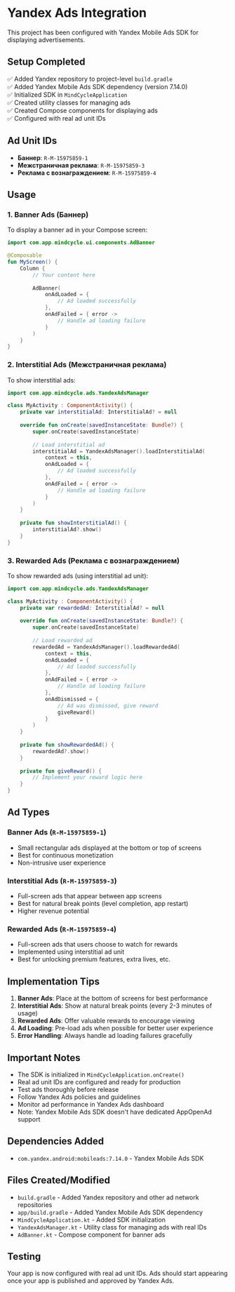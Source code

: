 # Yandex Ads Integration

This project has been configured with Yandex Mobile Ads SDK for displaying advertisements.

## Setup Completed

✅ Added Yandex repository to project-level `build.gradle`  
✅ Added Yandex Mobile Ads SDK dependency (version 7.14.0)  
✅ Initialized SDK in `MindCycleApplication`  
✅ Created utility classes for managing ads  
✅ Created Compose components for displaying ads  
✅ Configured with real ad unit IDs  

## Ad Unit IDs

- **Баннер**: `R-M-15975859-1`
- **Межстраничная реклама**: `R-M-15975859-3` 
- **Реклама с вознаграждением**: `R-M-15975859-4`

## Usage

### 1. Banner Ads (Баннер)

To display a banner ad in your Compose screen:

```kotlin
import com.app.mindcycle.ui.components.AdBanner

@Composable
fun MyScreen() {
    Column {
        // Your content here
        
        AdBanner(
            onAdLoaded = {
                // Ad loaded successfully
            },
            onAdFailed = { error ->
                // Handle ad loading failure
            }
        )
    }
}
```

### 2. Interstitial Ads (Межстраничная реклама)

To show interstitial ads:

```kotlin
import com.app.mindcycle.ads.YandexAdsManager

class MyActivity : ComponentActivity() {
    private var interstitialAd: InterstitialAd? = null
    
    override fun onCreate(savedInstanceState: Bundle?) {
        super.onCreate(savedInstanceState)
        
        // Load interstitial ad
        interstitialAd = YandexAdsManager().loadInterstitialAd(
            context = this,
            onAdLoaded = {
                // Ad loaded successfully
            },
            onAdFailed = { error ->
                // Handle ad loading failure
            }
        )
    }
    
    private fun showInterstitialAd() {
        interstitialAd?.show()
    }
}
```

### 3. Rewarded Ads (Реклама с вознаграждением)

To show rewarded ads (using interstitial ad unit):

```kotlin
import com.app.mindcycle.ads.YandexAdsManager

class MyActivity : ComponentActivity() {
    private var rewardedAd: InterstitialAd? = null
    
    override fun onCreate(savedInstanceState: Bundle?) {
        super.onCreate(savedInstanceState)
        
        // Load rewarded ad
        rewardedAd = YandexAdsManager().loadRewardedAd(
            context = this,
            onAdLoaded = {
                // Ad loaded successfully
            },
            onAdFailed = { error ->
                // Handle ad loading failure
            },
            onAdDismissed = {
                // Ad was dismissed, give reward
                giveReward()
            }
        )
    }
    
    private fun showRewardedAd() {
        rewardedAd?.show()
    }
    
    private fun giveReward() {
        // Implement your reward logic here
    }
}
```

## Ad Types

### Banner Ads (`R-M-15975859-1`)
- Small rectangular ads displayed at the bottom or top of screens
- Best for continuous monetization
- Non-intrusive user experience

### Interstitial Ads (`R-M-15975859-3`)
- Full-screen ads that appear between app screens
- Best for natural break points (level completion, app restart)
- Higher revenue potential

### Rewarded Ads (`R-M-15975859-4`)
- Full-screen ads that users choose to watch for rewards
- Implemented using interstitial ad unit
- Best for unlocking premium features, extra lives, etc.

## Implementation Tips

1. **Banner Ads**: Place at the bottom of screens for best performance
2. **Interstitial Ads**: Show at natural break points (every 2-3 minutes of usage)
3. **Rewarded Ads**: Offer valuable rewards to encourage viewing
4. **Ad Loading**: Pre-load ads when possible for better user experience
5. **Error Handling**: Always handle ad loading failures gracefully

## Important Notes

- The SDK is initialized in `MindCycleApplication.onCreate()`
- Real ad unit IDs are configured and ready for production
- Test ads thoroughly before release
- Follow Yandex Ads policies and guidelines
- Monitor ad performance in Yandex Ads dashboard
- Note: Yandex Mobile Ads SDK doesn't have dedicated AppOpenAd support

## Dependencies Added

- `com.yandex.android:mobileads:7.14.0` - Yandex Mobile Ads SDK

## Files Created/Modified

- `build.gradle` - Added Yandex repository and other ad network repositories
- `app/build.gradle` - Added Yandex Mobile Ads SDK dependency
- `MindCycleApplication.kt` - Added SDK initialization
- `YandexAdsManager.kt` - Utility class for managing ads with real IDs
- `AdBanner.kt` - Compose component for banner ads

## Testing

Your app is now configured with real ad unit IDs. Ads should start appearing once your app is published and approved by Yandex Ads. 
